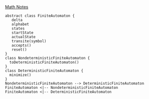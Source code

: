 [Math Notes](https://sanchezcarlosjr.notion.site/Theory-of-Computation-1c30797e35f64e578e0c1961999ac6fe)

```puml
abstract class FiniteAutomaton {
   delta
   alphabet
   states
   startState
   actualState
   transite(symbol)
   accepts()
   reset()
}
class NondeterministicFiniteAutomaton {
  toDeterministicFiniteAutomaton()
}
class DeterministicFiniteAutomaton {
  minimize()
}
NondeterministicFiniteAutomaton --> DeterministicFiniteAutomaton
FiniteAutomaton <|-- NondeterministicFiniteAutomaton
FiniteAutomaton <|-- DeterministicFiniteAutomaton
```
